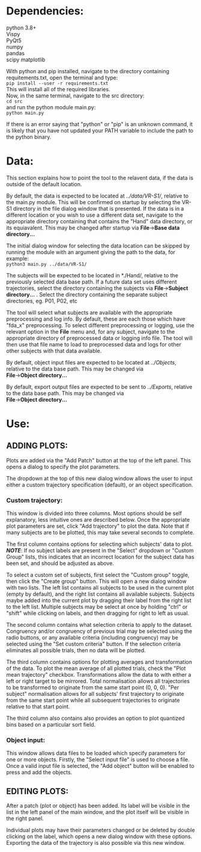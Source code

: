 # Dependencies:
python 3.8+  
Vispy  
PyQt5  
numpy  
pandas  
scipy
matplotlib

With python and pip installed, navigate to the directory containing requitements.txt, open the terminal and type:  
`pip install --user -r requirements.txt`  
This will install all of the required libraries.  
Now, in the same terminal, navigate to the src directory:  
`cd src`  
and run the python module main.py:  
`python main.py`  

If there is an error saying that "python" or "pip" is an unknown command, it is likely that you have not updated your PATH variable to include the path to the python binary.


# Data:
This section explains how to point the tool to the relavent data, if the data is outside of the default location.

By default, the data is expected to be located at *../data/VR-S1/*, relative to the
main.py module.
This will be confirmed on startup by selecting the VR-S1 directory in the file dialog window that is presented. If the data is in a different location or you wish to use a different data set, navigate to the appropriate directory containing that contains the "Hand" data directory, or its equiavalent. This may be changed after startup via **File**->**Base data directory...**  

The initial dialog window for selecting the data location can be skipped by running the module with an argument giving the path to the data, for example:  
`python3 main.py ../data/VR-S1/`  

The subjects will be expected to be located in *./Hand/, relative to the previously selected data base path. If a future data set uses different trajectories, select the directory containing the subjects via **File**->**Subject directory...** . Select the directory containing the separate
subject directories, eg. P01, P02, etc

The tool will select what subjects are available with the appropriate preprocessing and log info. By default, these are each those which have "fda_x" preprocessing. To select different preprocessing or logging, use the relevant option in the **File** menu and, for any subject, navigate to the appropriate directory of preprocessed data or logging info file. The tool will then use that file name to load to preprocessed data and logs for other other subjects with that data available.

By default, object input files are expected to be located at *../Objects*, relative to the data base path.
This may be changed via   
**File**->**Object directory...**

By default, export output files are expected to be sent to *../Exports*, relative to the data base path.
This may be changed via  
**File**->**Object directory...**

# Use:
## ADDING PLOTS:
Plots are added via the "Add Patch" button at the top of the left panel. This opens a dialog to
specify the plot parameters.

The dropdown at the top of this new dialog window allows the user to input either a custom
trajectory specification (default), or an object specification.

### Custom trajectory:
This window is divided into three columns. Most options should be self explanatory, less intuitive
ones are described below.
Once the appropriate plot parameters are set, click "Add trajectory" to plot the data. Note that if
many subjects are to be plotted, this may take several seconds to complete.

The first column contains options for selecting which subjects' data to plot.
***NOTE***: If no subject labels are present in the "Select" dropdown or "Custom Group" lists, this indicates
that an incorrect location for the subject data has been set, and should be adjusted as above.

To select a custom set of subjects, first select the "Custom group" toggle, then click the "Create
group" button. This will open a new dialog window with two lists. The left list contains all
subjects to be used in the current plot (empty by default), and the right list contains all
available subjects. 
Subjects maybe added into the current plot by dragging their label from the right list to the left
list. Multiple subjects may be select at once by holding "ctrl" or "shift" while clicking on
labels, and then dragging for right to left as usual.

The second column contains what selection criteria to apply to the dataset. Congruency and/or congruency of
previous trial may be selected using the radio buttons, or any available criteria (including congruency) may be selected using the "Set custom criteria" button.
If the selection criteria eliminates all possible trials, then no data will be plotted.

The third column contains options for plotting averages and transformation of the data. To plot the
mean average of all plotted trials, check the "Plot mean trajectory" checkbox.
Transformations allow the data to with either a left or right target to be mirrored.
Total normalisation allows all trajectories to be transformed to originate from the same start
point (0, 0, 0).
"Per subject" normalisation allows for all subjects' first trajectory to originate from the same start point while
all subsequent trajectories to originate relative to that start point.

The third column also contains also provides an option to plot quantized bins based on a particular sort field.


### Object input:
This window allows data files to be loaded which specify parameters for one or more objects.
Firstly, the "Select input file" is used to choose a file.
Once a valid input file is selected, the "Add object" button will be enabled to press and add the
objects.


## EDITING PLOTS:
After a patch (plot or object) has been added. Its label will be visible in the list in the left
panel of the main window, and the plot itself will be visible in the right panel.

Individual plots may have their parameters changed or be deleted by double clicking on the label, which
opens a new dialog window with these options. Exporting the data of the trajectory is also possible via this new window.
